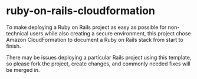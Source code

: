 # ruby-on-rails-cloudformation

To make deploying a Ruby on Rails project as easy as possible for non-technical users while also creating a secure environment, this project chose Amazon CloudFormation to document a Ruby on Rails stack from start to finish.

There may be issues deploying a particular Rails project using this template, so please fork the project, create changes, and commonly needed fixes will be merged in.
